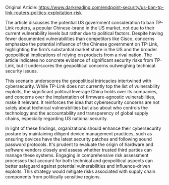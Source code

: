 Original Article: https://www.darkreading.com/endpoint-security/us-ban-tp-link-routers-politics-exploitation-risk

The article discusses the potential US government consideration to ban TP-Link routers, a popular Chinese-brand in the US market, not due to their current vulnerability levels but rather due to political factors. Despite having fewer documented vulnerabilities than competitors like Cisco, concerns emphasize the potential influence of the Chinese government on TP-Link, highlighting the firm’s substantial market share in the US and the broader geopolitical implications of relying on products from a rival nation. The article indicates no concrete evidence of significant security risks from TP-Link, but it underscores the geopolitical concerns outweighing technical security issues.

This scenario underscores the geopolitical intricacies intertwined with cybersecurity. While TP-Link does not currently top the list of vulnerability exploits, the significant political leverage China holds over its companies, and concerns over the implantation of firmware-agnostic vulnerabilities, make it relevant. It reinforces the idea that cybersecurity concerns are not solely about technical vulnerabilities but also about who controls the technology and the accountability and transparency of global supply chains, especially regarding US national security.

In light of these findings, organizations should enhance their cybersecurity posture by maintaining diligent device management practices, such as ensuring devices have the latest security patches and following sound password protocols. It's prudent to evaluate the origin of hardware and software vendors closely and assess whether trusted third parties can manage these systems. Engaging in comprehensive risk assessment processes that account for both technical and geopolitical aspects can better safeguard against potential vulnerabilities and influence-driven exploits. This strategy would mitigate risks associated with supply chain components from politically sensitive regions.